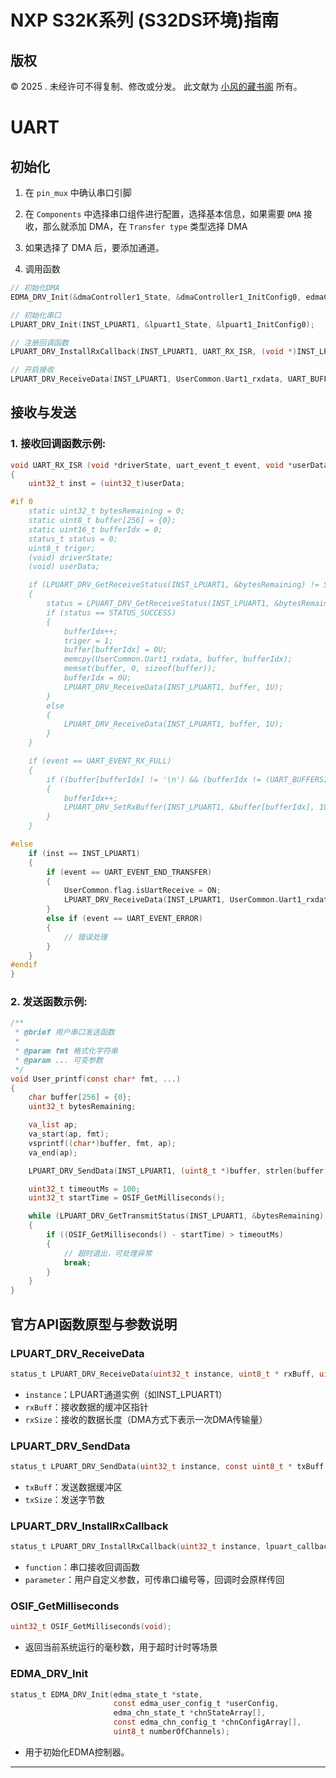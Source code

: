 # NXP S32K系列 (S32DS环境)指南

## 版权

© 2025 . 未经许可不得复制、修改或分发。 此文献为 [小风的藏书阁](https://t.me/xfp2333) 所有。

# UART

## 初始化

1. 在 `pin_mux` 中确认串口引脚

2. 在 `Components` 中选择串口组件进行配置，选择基本信息，如果需要 `DMA` 接收，那么就添加 DMA，在 `Transfer type` 类型选择 DMA

3. 如果选择了 DMA 后，要添加通道。

4. 调用函数

```c
// 初始化DMA
EDMA_DRV_Init(&dmaController1_State, &dmaController1_InitConfig0, edmaChnStateArray, edmaChnConfigArray, EDMA_CONFIGURED_CHANNELS_COUNT);

// 初始化串口
LPUART_DRV_Init(INST_LPUART1, &lpuart1_State, &lpuart1_InitConfig0);

// 注册回调函数
LPUART_DRV_InstallRxCallback(INST_LPUART1, UART_RX_ISR, (void *)INST_LPUART1);

// 开启接收
LPUART_DRV_ReceiveData(INST_LPUART1, UserCommon.Uart1_rxdata, UART_BUFFERSIZE);
```

## 接收与发送

### 1. 接收回调函数示例:

```c
void UART_RX_ISR (void *driverState, uart_event_t event, void *userData)
{
    uint32_t inst = (uint32_t)userData;

#if 0
    static uint32_t bytesRemaining = 0;
    static uint8_t buffer[256] = {0};
    static uint16_t bufferIdx = 0;
    status_t status = 0;
    uint8_t triger;
    (void) driverState;
    (void) userData;

    if (LPUART_DRV_GetReceiveStatus(INST_LPUART1, &bytesRemaining) != STATUS_BUSY)
    {
        status = LPUART_DRV_GetReceiveStatus(INST_LPUART1, &bytesRemaining);
        if (status == STATUS_SUCCESS)
        {
            bufferIdx++;
            triger = 1;
            buffer[bufferIdx] = 0U;
            memcpy(UserCommon.Uart1_rxdata, buffer, bufferIdx);
            memset(buffer, 0, sizeof(buffer));
            bufferIdx = 0U;
            LPUART_DRV_ReceiveData(INST_LPUART1, buffer, 1U);
        }
        else
        {
            LPUART_DRV_ReceiveData(INST_LPUART1, buffer, 1U);
        }
    }

    if (event == UART_EVENT_RX_FULL)
    {
        if ((buffer[bufferIdx] != '\n') && (bufferIdx != (UART_BUFFERSIZE - 2U)))
        {
            bufferIdx++;
            LPUART_DRV_SetRxBuffer(INST_LPUART1, &buffer[bufferIdx], 1U);
        }
    }

#else
    if (inst == INST_LPUART1)
    {
        if (event == UART_EVENT_END_TRANSFER)
        {
            UserCommon.flag.isUartReceive = ON;
            LPUART_DRV_ReceiveData(INST_LPUART1, UserCommon.Uart1_rxdata, UART_BUFFERSIZE);
        }
        else if (event == UART_EVENT_ERROR)
        {
            // 错误处理
        }
    }
#endif
}
```

### 2. 发送函数示例:

```c
/**
 * @brief 用户串口发送函数
 *
 * @param fmt 格式化字符串
 * @param ... 可变参数
 */
void User_printf(const char* fmt, ...)
{
    char buffer[256] = {0};
    uint32_t bytesRemaining;

    va_list ap;
    va_start(ap, fmt);
    vsprintf((char*)buffer, fmt, ap);
    va_end(ap);

    LPUART_DRV_SendData(INST_LPUART1, (uint8_t *)buffer, strlen(buffer));

    uint32_t timeoutMs = 100;
    uint32_t startTime = OSIF_GetMilliseconds();

    while (LPUART_DRV_GetTransmitStatus(INST_LPUART1, &bytesRemaining) != STATUS_SUCCESS)
    {
        if ((OSIF_GetMilliseconds() - startTime) > timeoutMs)
        {
            // 超时退出，可处理异常
            break;
        }
    }
}
```

## 官方API函数原型与参数说明

### LPUART\_DRV\_ReceiveData

```c
status_t LPUART_DRV_ReceiveData(uint32_t instance, uint8_t * rxBuff, uint32_t rxSize);
```

* `instance`：LPUART通道实例（如INST\_LPUART1）
* `rxBuff`：接收数据的缓冲区指针
* `rxSize`：接收的数据长度（DMA方式下表示一次DMA传输量）

### LPUART\_DRV\_SendData

```c
status_t LPUART_DRV_SendData(uint32_t instance, const uint8_t * txBuff, uint32_t txSize);
```

* `txBuff`：发送数据缓冲区
* `txSize`：发送字节数

### LPUART\_DRV\_InstallRxCallback

```c
status_t LPUART_DRV_InstallRxCallback(uint32_t instance, lpuart_callback_t function, void * parameter);
```

* `function`：串口接收回调函数
* `parameter`：用户自定义参数，可传串口编号等，回调时会原样传回

### OSIF\_GetMilliseconds

```c
uint32_t OSIF_GetMilliseconds(void);
```

* 返回当前系统运行的毫秒数，用于超时计时等场景

### EDMA\_DRV\_Init

```c
status_t EDMA_DRV_Init(edma_state_t *state,
                       const edma_user_config_t *userConfig,
                       edma_chn_state_t *chnStateArray[],
                       const edma_chn_config_t *chnConfigArray[],
                       uint8_t numberOfChannels);
```

* 用于初始化EDMA控制器。

---
